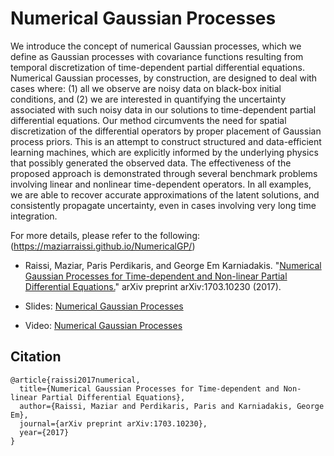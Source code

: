 # Numerical Gaussian Processes

We introduce the concept of numerical Gaussian processes, which we define as Gaussian processes with covariance functions resulting from temporal discretization of time-dependent partial differential equations. Numerical Gaussian processes, by construction, are designed to deal with cases where: (1) all we observe are noisy data on black-box initial conditions, and (2) we are interested in quantifying the uncertainty associated with such noisy data in our solutions to time-dependent partial differential equations. Our method circumvents the need for spatial discretization of the differential operators by proper placement of Gaussian process priors. This is an attempt to construct structured and data-efficient learning machines, which are explicitly informed by the underlying physics that possibly generated the observed data. The effectiveness of the proposed approach is demonstrated through several benchmark problems involving linear and nonlinear time-dependent operators. In all examples, we are able to recover accurate approximations of the latent solutions, and consistently propagate uncertainty, even in cases involving very long time integration.

For more details, please refer to the following: (https://maziarraissi.github.io/NumericalGP/)

- Raissi, Maziar, Paris Perdikaris, and George Em Karniadakis. "[Numerical Gaussian Processes for Time-dependent and Non-linear Partial Differential Equations.](https://arxiv.org/abs/1703.10230)" arXiv preprint arXiv:1703.10230 (2017).

- Slides: [Numerical Gaussian Processes](https://icerm.brown.edu/materials/Slides/tw-17-4/Numerical_Gaussian_Processes_for_Time-dependent_and_Non-linear_Partial_Differential_Equations_%5D_Maziar_Raissi,_Brown_University.pdf)

- Video: [Numerical Gaussian Processes](https://icerm.brown.edu/video_archive/#/play/1306)

## Citation

    @article{raissi2017numerical,
      title={Numerical Gaussian Processes for Time-dependent and Non-linear Partial Differential Equations},
      author={Raissi, Maziar and Perdikaris, Paris and Karniadakis, George Em},
      journal={arXiv preprint arXiv:1703.10230},
      year={2017}
    }
